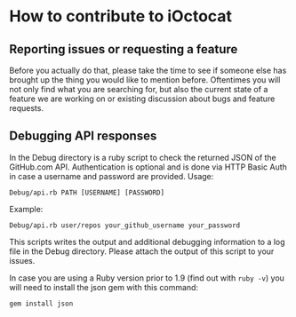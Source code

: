 # How to contribute to iOctocat

## Reporting issues or requesting a feature

Before you actually do that, please take the time to see if someone else has brought
up the thing you would like to mention before. Oftentimes you will not only find what
you are searching for, but also the current state of a feature we are working on or
existing discussion about bugs and feature requests.

## Debugging API responses

In the Debug directory is a ruby script to check the returned JSON of the
GitHub.com API. Authentication is optional and is done via HTTP Basic Auth
in case a username and password are provided. Usage:

    Debug/api.rb PATH [USERNAME] [PASSWORD]

Example:

    Debug/api.rb user/repos your_github_username your_password

This scripts writes the output and additional debugging information to a
log file in the Debug directory. Please attach the output of this script
to your issues.

In case you are using a Ruby version prior to 1.9 (find out with `ruby -v`)
you will need to install the json gem with this command:

    gem install json
